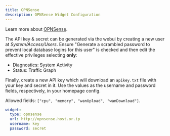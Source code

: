 ```yaml
---
title: OPNSense
description: OPNSense Widget Configuration
---
```


Learn more about [OPNSense](https://opnsense.org/).

The API key & secret can be generated via the webui by creating a new user at _System/Access/Users_. Ensure "Generate a scrambled password to prevent local database logins for this user" is checked and then edit the effective privileges selecting **only**:

- Diagnostics: System Activity
- Status: Traffic Graph

Finally, create a new API key which will download an `apikey.txt` file with your key and secret in it. Use the values as the username and password fields, respectively, in your homepage config.

Allowed fields: `["cpu", "memory", "wanUpload", "wanDownload"]`.

```yaml
widget:
  type: opnsense
  url: http://opnsense.host.or.ip
  username: key
  password: secret
```
